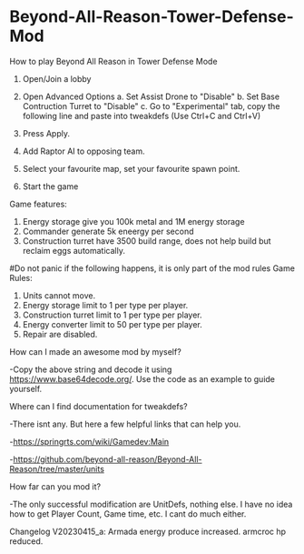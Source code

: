 # Beyond-All-Reason-Tower-Defense-Mod

How to play Beyond All Reason in Tower Defense Mode
1. Open/Join a lobby
2. Open Advanced Options
a. Set Assist Drone to "Disable"
b. Set Base Contruction Turret to "Disable"
c. Go to "Experimental" tab, copy the following line and paste into tweakdefs (Use Ctrl+C and Ctrl+V)



3. Press Apply. 
4. Add Raptor AI to opposing team. 
5. Select your favourite map, set your favourite spawn point.
6. Start the game

Game features:
1. Energy storage give you 100k metal and 1M energy storage
2. Commander generate 5k eneergy per second
3. Construction turret have 3500 build range, does not help build but reclaim eggs automatically.

#Do not panic if the following happens, it is only part of the mod rules
Game Rules:
1. Units cannot move.
2. Energy storage limit to 1 per type per player.
3. Construction turret limit to 1 per type per player.
4. Energy converter limit to 50 per type per player.
5. Repair are disabled.

How can I made an awesome mod by myself?

-Copy the above string and decode it using https://www.base64decode.org/. Use the code as an example to guide yourself. 

Where can I find documentation for tweakdefs?

-There isnt any. But here a few helpful links that can help you.

-https://springrts.com/wiki/Gamedev:Main

-https://github.com/beyond-all-reason/Beyond-All-Reason/tree/master/units

How far can you mod it?

-The only successful modification are UnitDefs, nothing else. I have no idea how to get Player Count, Game time, etc. I cant do much either.

Changelog 
V20230415_a: Armada energy produce increased. armcroc hp reduced. 
